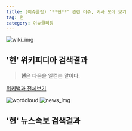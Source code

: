 ```yaml
---
title: (이슈클립) '**현**' 관련 이슈, 기사 모아 보기
tag: 현
category: 이슈클리핑
---
```

![wiki_img](https://user-images.githubusercontent.com/42597476/44503234-41136a80-a6d0-11e8-9071-6fc6418eafe4.png)
## **'**현**'** 위키피디아 검색결과
>**현**은 다음을 일컫는 말이다.

<a href="https://ko.wikipedia.org/wiki/현" target="_blank">위키백과 전체보기</a>

![wordcloud](https://s3.ap-northeast-2.amazonaws.com/lyrics101-wordcloud/2018-09-12-1536747081.png)
![news_img](https://user-images.githubusercontent.com/42597476/44507050-1206f400-a6e4-11e8-8d98-7ffbfebb353f.png)
## **'**현**'** 뉴스속보 검색결과

